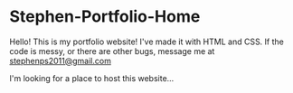 # Stephen-Portfolio-Home

Hello! This is my portfolio website! I've made it with HTML and CSS.
If the code is messy, or there are other bugs, message me at stephenps2011@gmail.com

I'm looking for a place to host this website...
